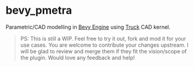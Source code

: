 # bevy_pmetra

Parametric/CAD modelling in [Bevy Engine][bevy-website] using [Truck][truck-github] CAD kernel.

> PS: This is still a WIP. Feel free to try it out, fork and mod it for your use cases. You are welcome to contribute your changes upstream. I will be glad to review and merge them if they fit the vision/scope of the plugin. Would love any feedback and help!

[bevy-website]: https://bevyengine.org/
[truck-github]: https://github.com/ricosjp/truck
